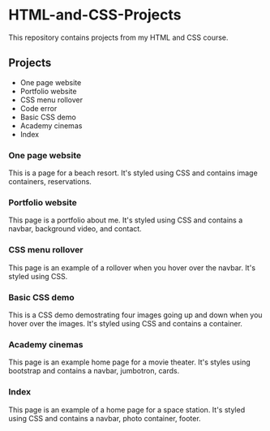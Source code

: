 # HTML-and-CSS-Projects
This repository contains projects from my HTML and CSS course.
## Projects
- One page website
- Portfolio website
- CSS menu rollover 
- Code error
- Basic CSS demo
- Academy cinemas
- Index
### One page website
This is a page for a beach resort. It's styled using CSS and contains image containers, reservations.
### Portfolio website
This page is a portfolio about me. It's styled using CSS and contains a navbar, background video, and contact.
### CSS menu rollover
This page is an example of a rollover when you hover over the navbar. It's styled using CSS.
### Basic CSS demo
This is a CSS demo demostrating four images going up and down when you hover over the images. It's styled using CSS and contains a container.
### Academy cinemas
This page is an example home page for a movie theater. It's styles using bootstrap and contains a navbar, jumbotron, cards.
### Index
This page is an example of a home page for a space station. It's styled using CSS and contains a navbar, photo container, footer.

